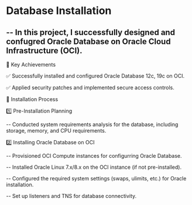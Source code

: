 # Database Installation

--
In this project, I successfully designed and confugred Oracle Database on Oracle Cloud Infrastructure (OCI).
--
🔹 Key Achievements

✅ Successfully installed and configured Oracle Database 12c, 19c on OCI.

✅ Applied security patches and implemented secure access controls.

🔹 Installation Process

1️⃣ Pre-Installation Planning

  -- Conducted system requirements analysis for the database, including storage, memory, and CPU requirements.

2️⃣ Installing Oracle Database on OCI

  -- Provisioned OCI Compute instances for configurring Oracle Database.
  
  -- Installed Oracle Linux 7.x/8.x on the OCI instance (if not pre-installed).
  
  -- Configured the required system settings (swaps, ulimits, etc.) for Oracle installation.
  
  -- Set up listeners and TNS for database connectivity.



